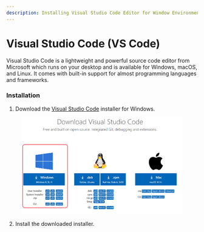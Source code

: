 ```yaml
---
description: Installing Visual Studio Code Editor for Window Environment
---
```


# Visual Studio Code (VS Code)

Visual Studio Code is a lightweight and powerful source code editor from Microsoft which runs on your desktop and is available for Windows, macOS, and Linux. It comes with built-in support for almost programming languages and frameworks.

### Installation

1. Download the [Visual Studio Code](https://code.visualstudio.com/download) installer for Windows.

<figure><img src="../.gitbook/assets/01.png" alt=""><figcaption></figcaption></figure>

2. Install the downloaded installer.



